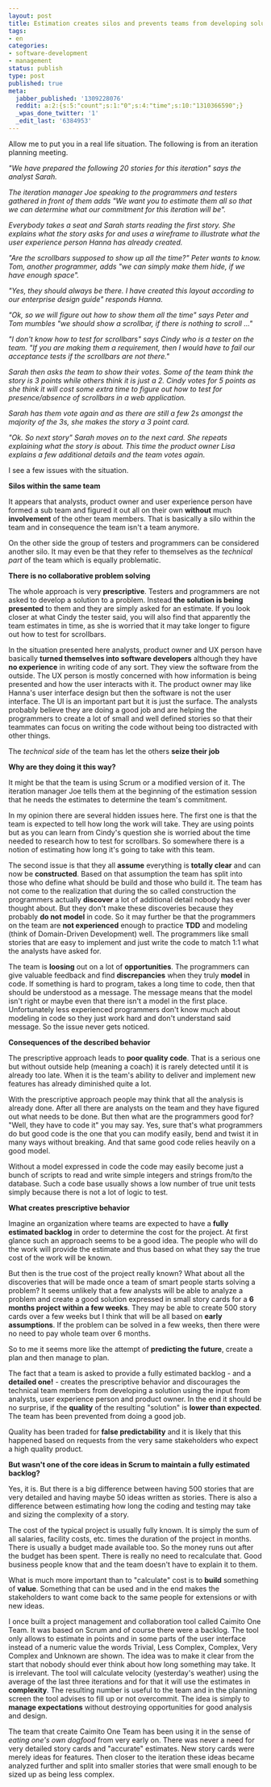 ```yaml
---
layout: post
title: Estimation creates silos and prevents teams from developing solutions
tags:
- en
categories:
- software-development
- management
status: publish
type: post
published: true
meta:
  jabber_published: '1309228076'
  reddit: a:2:{s:5:"count";s:1:"0";s:4:"time";s:10:"1310366590";}
  _wpas_done_twitter: '1'
  _edit_last: '6384953'
---
```

Allow me to put you in a real life situation. The following is from an iteration planning meeting.

<em>"We have prepared the following 20 stories for this iteration" says the analyst Sarah.

The iteration manager Joe speaking to the programmers and testers gathered in front of them adds "We want you to estimate them all so that we can determine what our commitment for this iteration will be".

Everybody takes a seat and Sarah starts reading the first story. She explains what the story asks for and uses a wireframe to illustrate what the user experience person Hanna has already created.

"Are the scrollbars supposed to show up all the time?" Peter wants to know. Tom, another programmer, adds "we can simply make them hide, if we have enough space".

"Yes, they should always be there. I have created this layout according to our enterprise design guide" responds Hanna.

"Ok, so we will figure out how to show them all the time" says Peter and Tom mumbles "we should show a scrollbar, if there is nothing to scroll ..."

"I don't know how to test for scrollbars" says Cindy who is a tester on the team. "If you are making them a requirement, then I would have to fail our acceptance tests if the scrollbars are not there."

Sarah then asks the team to show their votes. Some of the team think the story is 3 points while others think it is just a 2. Cindy votes for 5 points as she think it will cost some extra time to figure out how to test for presence/absence of scrollbars in a web application. 

Sarah has them vote again and as there are still a few 2s amongst the majority of the 3s, she makes the story a 3 point card.

"Ok. So next story" Sarah moves on to the next card. She repeats explaining what the story is about. This time the product owner Lisa explains a few additional details and the team votes again.</em>

I see a few issues with the situation.

<strong>Silos within the same team</strong>

It appears that analysts, product owner and user experience person have formed a sub team and figured it out all on their own <strong>without</strong> much <strong>involvement</strong> of the other team members. That is basically a silo within the team and in consequence the team isn't a team anymore.

On the other side the group of testers and programmers can be considered another silo. It may even be that they refer to themselves as the <em>technical part</em> of the team which is equally problematic.

<strong>There is no collaborative problem solving</strong>

The whole approach is very <strong>prescriptive</strong>. Testers and programmers are not asked to develop a solution to a problem. Instead <strong>the solution is being presented</strong> to them and they are simply asked for an estimate. If you look closer at what Cindy the tester said, you will also find that apparently the team estimates in time, as she is worried that it may take longer to figure out how to test for scrollbars.

In the situation presented here analysts, product owner and UX person have basically <strong>turned themselves into software developers</strong> although they have <strong>no experience</strong> in writing code of any sort. They view the software from the outside. The UX person is mostly concerned with how information is being presented and how the user interacts with it. The product owner may like Hanna's user interface design but then the software is not the user interface. The UI is an important part but it is just the surface. The analysts probably believe they are doing a good job and are helping the programmers to create a lot of small and well defined stories so that their teammates can focus on writing the  code without being too distracted with other things.

The <em>technical side</em> of the team has let the others <strong>seize their job</strong>

<strong>Why are they doing it this way?</strong>

It might be that the team is using Scrum or a modified version of it. The iteration manager Joe tells them at the beginning of the estimation session that he needs the estimates to determine the team's commitment.

In my opinion there are several hidden issues here. The first one is that the team is expected to tell how long the work will take. They are using points but as you can learn from Cindy's question she is worried about the time needed to research how to test for scrollbars. So somewhere there is a notion of estimating how long it's going to take with this team.

The second issue is that they all <strong>assume</strong> everything is <strong>totally clear</strong> and can now be <strong>constructed</strong>. Based on that assumption the team has split into those who define what should be build and those who build it. The team has not come to the realization that during the so called construction the programmers actually <strong>discover</strong> a lot of additional detail nobody has ever thought about. But they don't make these discoveries because they probably <strong>do not model</strong> in code. So it may further be that the programmers on the team are <strong>not experienced</strong> enough to practice <strong>TDD</strong> and modeling (think of Domain-Driven Development) well. The programmers like small stories that are easy to implement and just write the code to match 1:1 what the analysts have asked for.

The team is <strong>loosing</strong> out on a lot of <strong>opportunities</strong>. The programmers can give valuable feedback and find <strong>discrepancies</strong> when they truly <strong>model</strong> in code. If something is hard to program, takes a long time to code, then that should be understood as a message. The message means that the model isn't right or maybe even that there isn't a model in the first place. Unfortunately less experienced programmers don't know much about modeling in code so they just work hard and don't understand said message. So the issue never gets noticed.

<strong>Consequences of the described behavior</strong>

The prescriptive approach leads to <strong>poor quality code</strong>. That is a serious one but without outside help (meaning a coach) it is rarely detected until it is already too late. When it is the team's ability to deliver and implement new features has already diminished quite a lot.

With the prescriptive approach people may think that all the analysis is already done. After all there are analysts on the team and they have figured out what needs to be done. But then what are the programmers good for? "Well, they have to code it" you may say. Yes, sure that's what programmers do but good code is the one that you can modify easily, bend and twist it in many ways without breaking. And that same good code relies heavily on a good model.

Without a model expressed in code the code may easily become just a bunch of scripts to read and write simple integers and strings from/to the database. Such a code base usually shows a low number of true unit tests simply because there is not a lot of logic to test.

<strong>What creates prescriptive behavior</strong>

Imagine an organization where teams are expected to have a <strong>fully estimated backlog</strong> in order to determine the cost for the project. At first glance such an approach seems to be a good idea. The people who will do the work will provide the estimate and thus based on what they say the true cost of the work will be known.

But then is the true cost of the project really known? What about all the discoveries that will be made once a team of smart people starts solving a problem? It seems unlikely that a few analysts will be able to analyze a problem and create a good solution expressed in small story cards for a <strong>6 months project within a few weeks</strong>. They may be able to create 500 story cards over a few weeks but I think that will be all based on <strong>early assumptions</strong>. If the problem can be solved in a few weeks, then there were no need to pay whole team over 6 months.

So to me it seems more like the attempt of <strong>predicting the future</strong>, create a plan and then manage to plan.

The fact that a team is asked to provide a fully estimated backlog - and a <strong>detailed one!</strong> - creates the prescriptive behavior and discourages the technical team members from developing a solution using the input from analysts, user experience person and product owner. In the end it should be no surprise, if the <strong>quality</strong> of the resulting "solution" is <strong>lower than expected</strong>. The team has been prevented from doing a good job.

Quality has been traded for <strong>false predictability</strong> and it is likely that this happened based on requests from the very same stakeholders who expect a high quality product.

<strong>But wasn't one of the core ideas in Scrum to maintain a fully estimated backlog?</strong>

Yes, it is. But there is a big difference between having 500 stories that are very detailed and having maybe 50 ideas written as stories. There is also a difference between estimating how long the coding and testing may take and sizing the complexity of a story.

The cost of the typical project is usually fully known. It is simply the sum of all salaries, facility costs, etc. times the duration of the project in months. There is usually a budget made available too. So the money runs out after the budget has been spent. There is really no need to recalculate that. Good business people know that and the team doesn't have to explain it to them.

What is much more important than to "calculate" cost is to <strong>build</strong> something of <strong>value</strong>. Something that can be used and in the end makes the stakeholders to want come back to the same people for extensions or with new ideas.

I once built a project management and collaboration tool called Caimito One Team. It was based on Scrum and of course there were a backlog. The tool only allows to estimate in points and in some parts of the user interface instead of a numeric value the words Trivial, Less Complex, Complex, Very Complex and Unknown are shown. The idea was to make it clear from the start that nobody should ever think about how long something may take. It is irrelevant. The tool will calculate velocity (yesterday's weather) using the average of the last three iterations and for that it will use the estimates in <strong>complexity</strong>. The resulting number is useful to the team and in the planning screen the tool advises to fill up or not overcommit. The idea is simply to <strong>manage expectations</strong> without destroying opportunities for good analysis and design.

The team that create Caimito One Team has been using it in the sense of <em>eating one's own dogfood</em> from very early on. There was never a need for very detailed story cards and "accurate" estimates. New story cards were merely ideas for features. Then closer to the iteration these ideas became analyzed further and split into smaller stories that were small enough to be sized up as being less complex.
